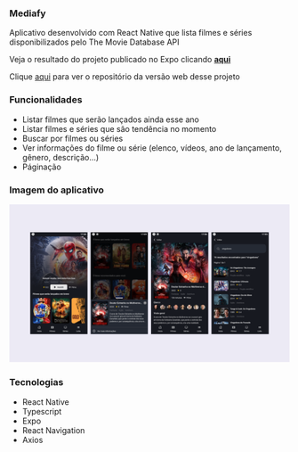 ### Mediafy

Aplicativo desenvolvido com React Native que lista filmes e séries disponibilizados pelo The Movie Database API

Veja o resultado do projeto publicado no Expo clicando <b><a href="https://expo.dev/@luizs/mediafy-mobile">aqui</a></b>

Clique <a href="https://github.com/luizsp7m/movies">aqui</a> para ver o repositório da versão web desse projeto

### Funcionalidades
- Listar filmes que serão lançados ainda esse ano
- Listar filmes e séries que são tendência no momento
- Buscar por filmes ou séries
- Ver informações do filme ou série (elenco, vídeos, ano de lançamento, gênero, descrição...)
- Páginação

### Imagem do aplicativo

![](./src/assets/design/desktop-preview.png)

### Tecnologias
- React Native
- Typescript
- Expo
- React Navigation
- Axios
